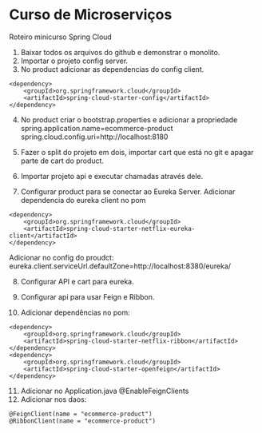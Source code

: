 # Curso de Microserviços

Roteiro minicurso Spring Cloud

1. Baixar todos os arquivos do github e demonstrar o monolito.
2. Importar o projeto config server.
3. No product adicionar as dependencias do config client.

```
<dependency>
	<groupId>org.springframework.cloud</groupId>
	<artifactId>spring-cloud-starter-config</artifactId>
</dependency>
```

4. No product criar o bootstrap.properties e adicionar a propriedade spring.application.name=ecommerce-product spring.cloud.config.uri=http://localhost:8180

5. Fazer o split do projeto em dois, importar cart que está no git e apagar parte de cart do product.

6. Importar projeto api e executar chamadas através dele.

7. Configurar product para se conectar ao Eureka Server. Adicionar dependencia do eureka client no pom

```
<dependency>
	<groupId>org.springframework.cloud</groupId>
	<artifactId>spring-cloud-starter-netflix-eureka-client</artifactId>
</dependency>
```

Adicionar no config do proudct: eureka.client.serviceUrl.defaultZone=http://localhost:8380/eureka/

8. Configurar API e cart para eureka.

9. Configurar api para usar Feign e Ribbon.

10. Adicionar dependências no pom:

```
<dependency>
	<groupId>org.springframework.cloud</groupId>
	<artifactId>spring-cloud-starter-netflix-ribbon</artifactId>
</dependency>
<dependency>
	<groupId>org.springframework.cloud</groupId>
	<artifactId>spring-cloud-starter-openfeign</artifactId>
</dependency>
```

11. Adicionar no Application.java @EnableFeignClients
12. Adicionar nos daos: 

```
@FeignClient(name = "ecommerce-product")
@RibbonClient(name = "ecommerce-product")
```


